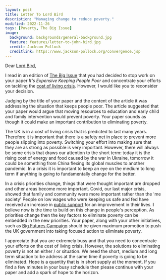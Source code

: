 ```yaml
---
layout: post
title: Letter To Lord Bird
description: "Managing change to reduce poverty."
modified: 2022-11-26
tags: [Poverty, The Big Issue]
image:
  background: backgrounds/general-background.jpg
  feature: features/letter-to-john-bird.jpg
  credit: Jackson Pollock
  creditlink: https://www.jackson-pollock.org/convergence.jsp
---
```


Dear [Lord Bird](https://members.parliament.uk/member/4564/contact),

I read in an edition of [The Big Issue](https://www.bigissue.com/opinion/talking-about-how-an-emergency-came-about-is-not-very-useful-when-you-are-knee-deep-in-the-consequences/) that you had decided to stop work on your paper <i>It's Expensive Keeping People Poor</i> and concentrate your efforts on tackling the [cost of living crisis](https://www.instituteforgovernment.org.uk/explainers/cost-living-crisis). However, I would like you to reconsider your decision.

Judging by the title of your paper and the content of the article it was addressing the situation that keeps people poor. The article suggested that your paper would argue that moving resources to education and early child and family intervention would prevent poverty. Your paper sounds as though it could make an important contribution to eliminating poverty.

The UK is in a cost of living crisis that is predicted to last many years.  Therefore it is important that there is a safety net in place to prevent more people slipping into poverty. Switching your effort into making sure that they are as strong as possible is very important. However, there will always be some crisis that draws our attention to the short term: today it is the rising cost of energy and food caused by the war in Ukraine, tomorrow it could be something from China flexing its global muscles to another pandemic. In a crisis it is important to keep an eye on the medium to long term if anything is going to fundamentally change for the better.

In a crisis priorities change, things that were thought important are dropped and other areas become more important. Covid, our last major crisis, showed that family and community were more important rather than the 'me society' People on low wages who were keeping us safe and fed have received an increase in [public support](https://www.jrf.org.uk/report/uk-poverty-2022) for an improvement in their lives. I believe now is the time to build on this change in people's perception.  As priorities change then the key factors to eliminate poverty can be embedded in the new priorities. Your paper, along with your other initiatives, such as [Big Futures Campaign](https://www.bigissue.com/campaigns/big-futures/) should be given maximum promotion to push the UK government into taking focused action to eliminate poverty.

I appreciate that you are extremely busy and that you need to concentrate your efforts on the cost of living crisis. However, the solutions to eliminating poverty is not an either / or situation. We need the short, medium and long term situation to be address at the same time if poverty is going to be eliminated. Hope is a quantity that is in short supply at the moment.  If you find a few minutes in your busy schedule then please continue with your paper and add a spark of hope to the horizon.
